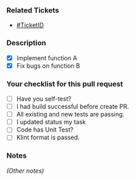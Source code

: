 ### Related Tickets
- [#TicketID](https://dev.sun-asterisk.com/issues/TicketID)

### Description
- [x] Implement function A
- [x] Fix bugs on function B

### Your checklist for this pull request
- [ ] Have you self-test?
- [ ] I had build successful before create PR.
- [ ] All existing and new tests are passing.
- [ ] I updated status my task
- [ ] Code has Unit Test?
- [ ] Klint format is passed.

### Notes
*(Other notes)*
